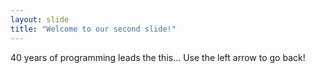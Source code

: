 ```yaml
---
layout: slide
title: "Welcome to our second slide!"
---
```

40 years of programming leads the this...
Use the left arrow to go back!
